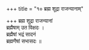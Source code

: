 +++
title = "१० ब्रह्म शूद्रा राजन्यानाम्"

+++
ब्रह्म शूद्रा राजन्यानां  
ब्रह्मैषाम् उत विक्षदः ।  
ब्रह्मैषां भद्रं सादनं  
ब्रह्मणैषां सभासदः ॥